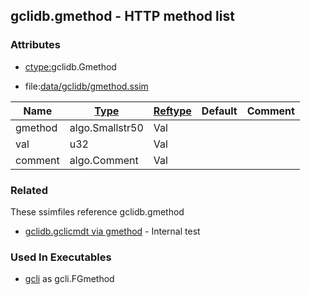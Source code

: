 ## gclidb.gmethod - HTTP method list


### Attributes
<a href="#attributes"></a>
* [ctype:](/txt/ssimdb/dmmeta/ctype.md)gclidb.Gmethod

* file:[data/gclidb/gmethod.ssim](/data/gclidb/gmethod.ssim)

|Name|[Type](/txt/ssimdb/dmmeta/ctype.md)|[Reftype](/txt/ssimdb/dmmeta/reftype.md)|Default|Comment|
|---|---|---|---|---|
|gmethod|algo.Smallstr50|Val|
|val|u32|Val|
|comment|algo.Comment|Val|

### Related
<a href="#related"></a>
These ssimfiles reference gclidb.gmethod

* [gclidb.gclicmdt via gmethod](/txt/ssimdb/gclidb/gclicmdt.md) - Internal test

### Used In Executables
<a href="#used-in-executables"></a>
* [gcli](/txt/exe/gcli/README.md) as gcli.FGmethod

